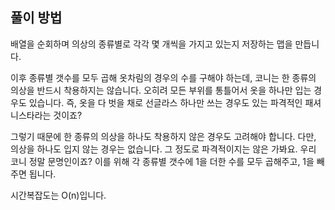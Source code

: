 ## 풀이 방법

배열을 순회하며 의상의 종류별로 각각 몇 개씩을 가지고 있는지 저장하는 맵을 만듭니다.

이후 종류별 갯수를 모두 곱해 옷차림의 경우의 수를 구해야 하는데, 코니는 한 종류의 의상을 반드시 착용하지는 않습니다. 오히려 모든 부위를 통틀어서 옷을 하나만 입는 경우도 있습니다. 즉, 옷을 다 벗을 채로 선글라스 하나만 쓰는 경우도 있는 파격적인 패셔니스타라는 것이죠?

그렇기 때문에 한 종류의 의상을 하나도 착용하지 않은 경우도 고려해야 합니다. 다만, 의상을 하나도 입지 않는 경우는 없습니다. 그 정도로 파격적이지는 않은 가봐요. 우리 코니 정말 문명인이죠? 이를 위해 각 종류별 갯수에 1을 더한 수를 모두 곱해주고, 1을 빼주면 됩니다.

시간복잡도는 O(n)입니다.
